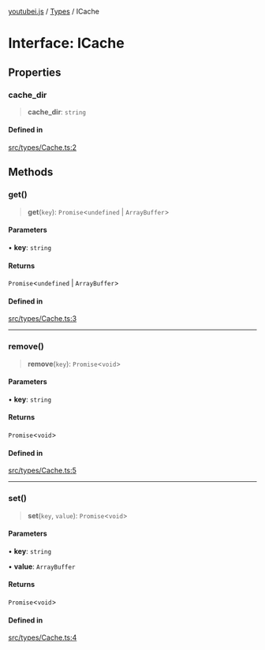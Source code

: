 [youtubei.js](../../../README.md) / [Types](../README.md) / ICache

# Interface: ICache

## Properties

### cache\_dir

> **cache\_dir**: `string`

#### Defined in

[src/types/Cache.ts:2](https://github.com/LuanRT/YouTube.js/blob/305a398158a6cac82e6ef288fed4bf1661c89d52/src/types/Cache.ts#L2)

## Methods

### get()

> **get**(`key`): `Promise`\<`undefined` \| `ArrayBuffer`\>

#### Parameters

• **key**: `string`

#### Returns

`Promise`\<`undefined` \| `ArrayBuffer`\>

#### Defined in

[src/types/Cache.ts:3](https://github.com/LuanRT/YouTube.js/blob/305a398158a6cac82e6ef288fed4bf1661c89d52/src/types/Cache.ts#L3)

***

### remove()

> **remove**(`key`): `Promise`\<`void`\>

#### Parameters

• **key**: `string`

#### Returns

`Promise`\<`void`\>

#### Defined in

[src/types/Cache.ts:5](https://github.com/LuanRT/YouTube.js/blob/305a398158a6cac82e6ef288fed4bf1661c89d52/src/types/Cache.ts#L5)

***

### set()

> **set**(`key`, `value`): `Promise`\<`void`\>

#### Parameters

• **key**: `string`

• **value**: `ArrayBuffer`

#### Returns

`Promise`\<`void`\>

#### Defined in

[src/types/Cache.ts:4](https://github.com/LuanRT/YouTube.js/blob/305a398158a6cac82e6ef288fed4bf1661c89d52/src/types/Cache.ts#L4)
